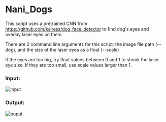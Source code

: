 # Nani_Dogs
This script uses a pretrained CNN from https://github.com/kairess/dog_face_detector to find dog's eyes and overlay laser eyes on them.

There are 2 command line arguments for this script: the image file path (--dog), and the size of the laser eyes as a float (--scale)

If the eyes are too big, try float values between 0 and 1 to shrink the laser eye size. If they are too small, use scale values larger than 1.

### Input:
![input](https://github.com/johna1020/Nani_Dogs/blob/master/example/input.jpg)

### Output:
![ouput](https://github.com/johna1020/Nani_Dogs/blob/master/example/nanidog.png)
